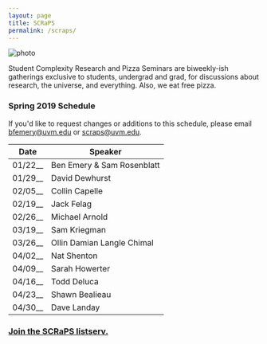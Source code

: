 ```yaml
---
layout: page
title: SCRaPS
permalink: /scraps/
---
```


![photo](https://pbs.twimg.com/profile_banners/1931116441/1503791348/1500x500)

Student Complexity Research and Pizza Seminars are biweekly-ish gatherings exclusive to students, undergrad and grad, for discussions about research, the universe, and everything. Also, we eat free pizza. 

### Spring 2019 Schedule

If you'd like to request changes or additions to this schedule, please email bfemery@uvm.edu or scraps@uvm.edu.


| Date |  Speaker        |
| ---- | --------------- |
| 01/22__ | Ben Emery & Sam Rosenblatt   |
| 01/29__ | David Dewhurst |
| 02/05__ | Collin Capelle |
| 02/19__ | Jack Felag |
| 02/26__ | Michael Arnold | 
| 03/19__ | Sam Kriegman |
| 03/26__ | Ollin Damian Langle Chimal |
| 04/02__ | Nat Shenton    |
| 04/09__ | Sarah Howerter |
| 04/16__ | Todd Deluca    |
| 04/23__ | Shawn Bealieau | 
| 04/30__ | Dave Landay |

### [Join the SCRaPS listserv.](https://list.uvm.edu/cgi-bin/wa?SUBED1=SCRAPS)
